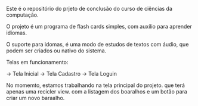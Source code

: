 Este é o repositório do prjeto de conclusão do curso de ciências da computação.

O projeto é um programa de flash cards simples, com auxílio para aprender idiomas.

O suporte para idomas, é uma modo de estudos de textos com áudio, que podem ser criados ou nativo do sistema.


Telas em funcionamento:

-> Tela Inicial
-> Tela Cadastro
-> Tela Loguin

No momemto, estamos trabalhando na tela principal do projeto.
que terá apenas uma recicler view. com a listagem dos boaralhos e um botão para criar um novo baraalho.
 
